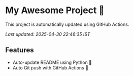 # My Awesome Project 🚀

This project is automatically updated using GitHub Actions.

_Last updated: 2025-04-30 22:46:35 IST_

## Features
- Auto-update README using Python 🐍
- Auto Git push with GitHub Actions 🤖
